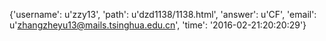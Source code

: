 {'username': u'zzy13', 'path': u'dzd1138/1138.html', 'answer': u'CF', 'email': u'zhangzheyu13@mails.tsinghua.edu.cn', 'time': '2016-02-21:20:20:29'}